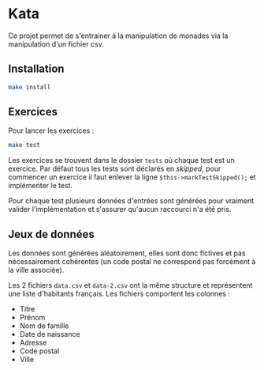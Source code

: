 # Kata

Ce projet permet de s'entrainer à la manipulation de monades via la manipulation d'un fichier csv.

## Installation

```sh
make install
```

## Exercices

Pour lancer les exercices :

```sh
make test
```

Les exercices se trouvent dans le dossier `tests` où chaque test est un exercice. Par défaut tous les tests sont déclarés en _skipped_, pour commencer un exercice il faut enlever la ligne `$this->markTestSkipped();` et implémenter le test.

Pour chaque test plusieurs données d'entrées sont générées pour vraiment valider l'implémentation et s'assurer qu'aucun raccourci n'a été pris.

## Jeux de données

Les données sont générées aléatoirement, elles sont donc fictives et pas nécessairement cohérentes (un code postal ne correspond pas forcément à la ville associée).

Les 2 fichiers `data.csv` et `data-2.csv` ont la même structure et représentent une liste d'habitants français. Les fichiers comportent les colonnes :
- Titre
- Prénom
- Nom de famille
- Date de naissance
- Adresse
- Code postal
- Ville
